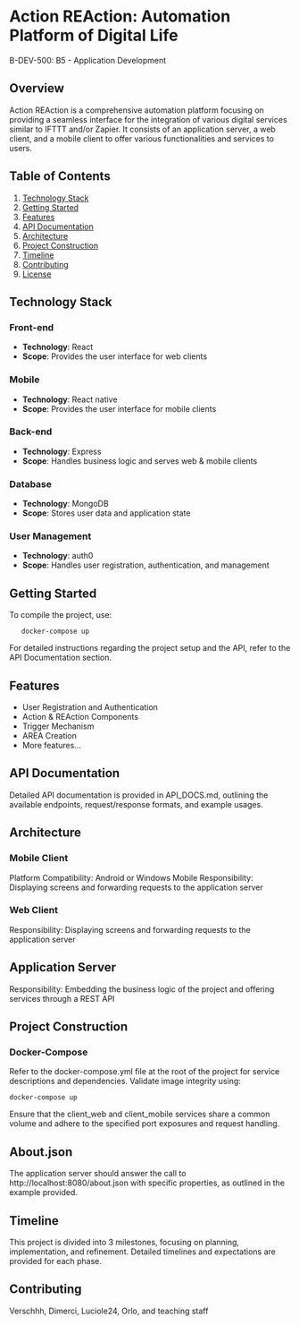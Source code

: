 # Action REAction: Automation Platform of Digital Life
B-DEV-500: B5 - Application Development

## Overview

Action REAction is a comprehensive automation platform focusing on providing a seamless interface for the integration of various digital services similar to IFTTT and/or Zapier. It consists of an application server, a web client, and a mobile client to offer various functionalities and services to users.

## Table of Contents

1. [Technology Stack](#technology-stack)
2. [Getting Started](#getting-started)
3. [Features](#features)
4. [API Documentation](#api-documentation)
5. [Architecture](#architecture)
6. [Project Construction](#project-construction)
7. [Timeline](#timeline)
8. [Contributing](#contributing)
9. [License](#license)

## Technology Stack

### Front-end
- **Technology**: React
- **Scope**: Provides the user interface for web clients

### Mobile
- **Technology**: React native
- **Scope**: Provides the user interface for mobile clients

### Back-end
- **Technology**: Express
- **Scope**: Handles business logic and serves web & mobile clients

### Database
- **Technology**: MongoDB
- **Scope**: Stores user data and application state

### User Management
- **Technology**: auth0
- **Scope**: Handles user registration, authentication, and management

## Getting Started

To compile the project, use:
```
   docker-compose up
```
For detailed instructions regarding the project setup and the API, refer to the API Documentation section.

 ## Features
- User Registration and Authentication
- Action & REAction Components
- Trigger Mechanism
- AREA Creation
- More features...
 ## API Documentation
Detailed API documentation is provided in API_DOCS.md, outlining the available endpoints, request/response formats, and example usages.

 ## Architecture
### Mobile Client
Platform Compatibility: Android or Windows Mobile
Responsibility: Displaying screens and forwarding requests to the application server
 ### Web Client
Responsibility: Displaying screens and forwarding requests to the application server
 ## Application Server
Responsibility: Embedding the business logic of the project and offering services through a REST API
 ## Project Construction
### Docker-Compose
Refer to the docker-compose.yml file at the root of the project for service descriptions and dependencies. Validate image integrity using:
    
    docker-compose up

Ensure that the client_web and client_mobile services share a common volume and adhere to the specified port exposures and request handling.

 ## About.json
The application server should answer the call to http://localhost:8080/about.json with specific properties, as outlined in the example provided.

 ## Timeline
This project is divided into 3 milestones, focusing on planning, implementation, and refinement. Detailed timelines and expectations are provided for each phase.

 ## Contributing
Verschhh, Dimerci, Luciole24, Orlo, and teaching staff
